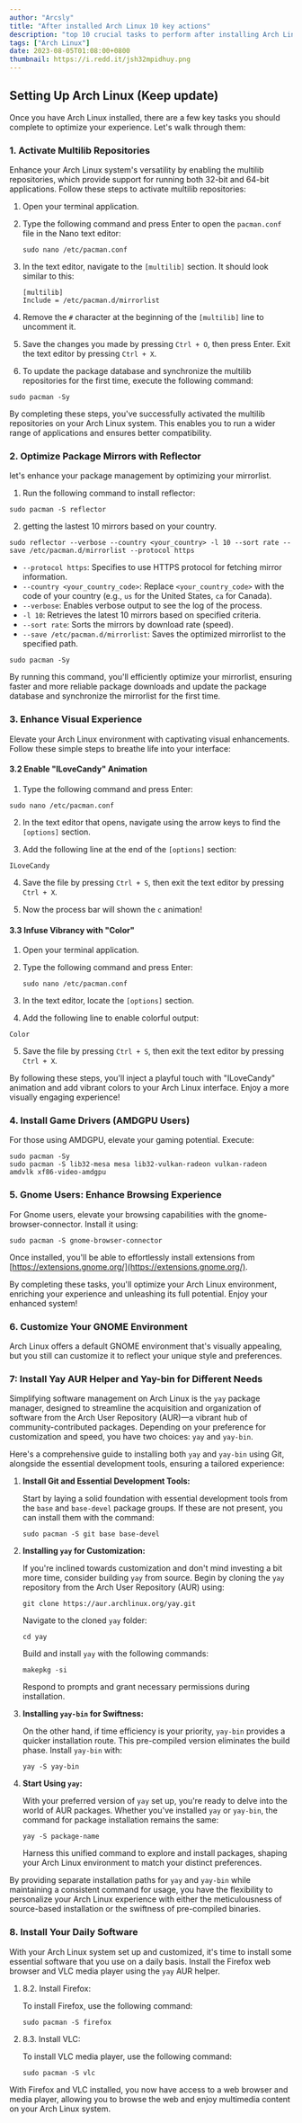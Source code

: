 ```yaml
---
author: "Arcsly"
title: "After installed Arch Linux 10 key actions"
description: "top 10 crucial tasks to perform after installing Arch Linux for an optimized and enriched experience."
tags: ["Arch Linux"]
date: 2023-08-05T01:08:00+0800
thumbnail: https://i.redd.it/jsh32mpidhuy.png
---
```


## Setting Up Arch Linux (Keep update)

Once you have Arch Linux installed, there are a few key tasks you should complete to optimize your experience. Let's walk through them:

### 1. Activate Multilib Repositories

Enhance your Arch Linux system's versatility by enabling the multilib repositories, which provide support for running both 32-bit and 64-bit applications. Follow these steps to activate multilib repositories:

1. Open your terminal application.

2. Type the following command and press Enter to open the `pacman.conf` file in the Nano text editor:

   ```shell
   sudo nano /etc/pacman.conf
   ```

3. In the text editor, navigate to the `[multilib]` section. It should look similar to this:

   ```plaintext
   [multilib]
   Include = /etc/pacman.d/mirrorlist
   ```

4. Remove the `#` character at the beginning of the `[multilib]` line to uncomment it.

5. Save the changes you made by pressing `Ctrl + O`, then press Enter. Exit the text editor by pressing `Ctrl + X`.

6. To update the package database and synchronize the multilib repositories for the first time, execute the following command:

```shell
sudo pacman -Sy
```

By completing these steps, you've successfully activated the multilib repositories on your Arch Linux system. This enables you to run a wider range of applications and ensures better compatibility.

### 2. Optimize Package Mirrors with Reflector

let's enhance your package management by optimizing your mirrorlist. 

1. Run the following command to install reflector:

```shell
sudo pacman -S reflector
```

2. getting the lastest 10 mirrors based on your country.

```shell
sudo reflector --verbose --country <your_country> -l 10 --sort rate --save /etc/pacman.d/mirrorlist --protocol https
```

- `--protocol https`: Specifies to use HTTPS protocol for fetching mirror information.
- `--country <your_country_code>`: Replace `<your_country_code>` with the code of your country (e.g., `us` for the United States, `ca` for Canada).
- `--verbose`: Enables verbose output to see the log of the process.
- `-l 10`: Retrieves the latest 10 mirrors based on specified criteria.
- `--sort rate`: Sorts the mirrors by download rate (speed).
- `--save /etc/pacman.d/mirrorlist`: Saves the optimized mirrorlist to the specified path.

```shell
sudo pacman -Sy
```

By running this command, you'll efficiently optimize your mirrorlist, ensuring faster and more reliable package downloads and update the package database and synchronize the mirrorlist for the first time.

### 3. Enhance Visual Experience

Elevate your Arch Linux environment with captivating visual enhancements. Follow these simple steps to breathe life into your interface:

#### 3.2 Enable "ILoveCandy" Animation

1. Type the following command and press Enter:

```shell
sudo nano /etc/pacman.conf
```

2. In the text editor that opens, navigate using the arrow keys to find the `[options]` section.

3. Add the following line at the end of the `[options]` section:

```shell
ILoveCandy
```

4. Save the file by pressing `Ctrl + S`, then exit the text editor by pressing `Ctrl + X`.

5. Now the process bar will shown the `c` animation!

#### 3.3 Infuse Vibrancy with "Color"

1. Open your terminal application.

2. Type the following command and press Enter:

   ```shell
   sudo nano /etc/pacman.conf
   ```

3. In the text editor, locate the `[options]` section.

4. Add the following line to enable colorful output:

```shell
Color
```

5. Save the file by pressing `Ctrl + S`, then exit the text editor by pressing `Ctrl + X`.

By following these steps, you'll inject a playful touch with "ILoveCandy" animation and add vibrant colors to your Arch Linux interface. Enjoy a more visually engaging experience!

### 4. Install Game Drivers (AMDGPU Users)

For those using AMDGPU, elevate your gaming potential. Execute:

```shell
sudo pacman -Sy
sudo pacman -S lib32-mesa mesa lib32-vulkan-radeon vulkan-radeon amdvlk xf86-video-amdgpu
```

### 5. Gnome Users: Enhance Browsing Experience

For Gnome users, elevate your browsing capabilities with the gnome-browser-connector. Install it using:

```shell
sudo pacman -S gnome-browser-connector
```

Once installed, you'll be able to effortlessly install extensions from [https://extensions.gnome.org/](https://extensions.gnome.org/).

By completing these tasks, you'll optimize your Arch Linux environment, enriching your experience and unleashing its full potential. Enjoy your enhanced system!

### 6. Customize Your GNOME Environment

Arch Linux offers a default GNOME environment that's visually appealing, but you still can customize it to reflect your unique style and preferences.

### 7: Install Yay AUR Helper and Yay-bin for Different Needs

Simplifying software management on Arch Linux is the `yay` package manager, designed to streamline the acquisition and organization of software from the Arch User Repository (AUR)—a vibrant hub of community-contributed packages. Depending on your preference for customization and speed, you have two choices: `yay` and `yay-bin`.

Here's a comprehensive guide to installing both `yay` and `yay-bin` using Git, alongside the essential development tools, ensuring a tailored experience:

1. **Install Git and Essential Development Tools:**

   Start by laying a solid foundation with essential development tools from the `base` and `base-devel` package groups. If these are not present, you can install them with the command:

   ```shell
   sudo pacman -S git base base-devel
   ```

2. **Installing `yay` for Customization:**

   If you're inclined towards customization and don't mind investing a bit more time, consider building `yay` from source. Begin by cloning the `yay` repository from the Arch User Repository (AUR) using:

   ```shell
   git clone https://aur.archlinux.org/yay.git
   ```

   Navigate to the cloned `yay` folder:

   ```shell
   cd yay
   ```

   Build and install `yay` with the following commands:

   ```shell
   makepkg -si
   ```

   Respond to prompts and grant necessary permissions during installation.

3. **Installing `yay-bin` for Swiftness:**

   On the other hand, if time efficiency is your priority, `yay-bin` provides a quicker installation route. This pre-compiled version eliminates the build phase. Install `yay-bin` with:

   ```shell
   yay -S yay-bin
   ```

4. **Start Using `yay`:**

   With your preferred version of `yay` set up, you're ready to delve into the world of AUR packages. Whether you've installed `yay` or `yay-bin`, the command for package installation remains the same:

   ```shell
   yay -S package-name
   ```

   Harness this unified command to explore and install packages, shaping your Arch Linux environment to match your distinct preferences.

By providing separate installation paths for `yay` and `yay-bin` while maintaining a consistent command for usage, you have the flexibility to personalize your Arch Linux experience with either the meticulousness of source-based installation or the swiftness of pre-compiled binaries.

### 8. Install Your Daily Software

With your Arch Linux system set up and customized, it's time to install some essential software that you use on a daily basis.
Install the Firefox web browser and VLC media player using the `yay` AUR helper.

1. 8.2. Install Firefox:

   To install Firefox, use the following command:

   ```shell
   sudo pacman -S firefox
   ```

2. 8.3. Install VLC:

   To install VLC media player, use the following command:

   ```shell
   sudo pacman -S vlc
   ```

With Firefox and VLC installed, you now have access to a web browser and media player, allowing you to browse the web and enjoy multimedia content on your Arch Linux system.
